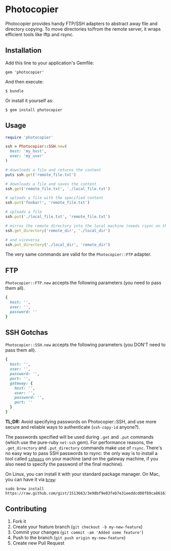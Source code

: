 # Photocopier

Photocopier provides handy FTP/SSH adapters to abstract away file and directory copying.
To move directories to/from the remote server, it wraps efficient tools like lftp and rsync.

## Installation

Add this line to your application's Gemfile:

    gem 'photocopier'

And then execute:

    $ bundle

Or install it yourself as:

    $ gem install photocopier

## Usage

```ruby
require 'photocopier'

ssh = Photocopier::SSH.new(
  host: 'my_host',
  user: 'my_user'
)

# downloads a file and returns the content
puts ssh.get('remote_file.txt')

# downloads a file and saves the content
ssh.get('remote_file.txt', './local_file.txt')

# uploads a file with the specified content
ssh.put('foobar!', 'remote_file.txt')

# uploads a file
ssh.put('./local_file.txt', 'remote_file.txt')

# mirros the remote directory into the local machine (needs rsync on the local machine)
ssh.get_directory('remote_dir', './local_dir')

# and viceversa
ssh.put_directory('./local_dir', 'remote_dir')
```
The very same commands are valid for the `Photocopier::FTP` adapter.

## FTP

`Photocopier::FTP.new` accepts the following parameters (you need to pass them
all).

```ruby
{
  host: '',
  user: '',
  password: ''
}
```

## SSH Gotchas

`Photocopier::SSH.new` accepts the following parameters (you DON'T need
to pass them all).

```ruby
{
  host: '',
  user: '',
  password: '',
  port: '',
  gateway: {
    host: '',
    user: '',
    password: '',
    port: ''
  }
}
```

**TL;DR:** Avoid specifying passwords on Photocopier::SSH, and use more secure
and reliable ways to authenticate (`ssh-copy-id` anyone?).

The passwords specified will be used during `.get` and `.put` commands (which use
the pure-ruby `net-ssh` gem). For performance reasons, the `.get_directory` and
`.put_directory` commands make use of `rsync`. There's no easy way to pass SSH
passwords to rsync: the only way is to install a tool called [`sshpass`](http://sourceforge.net/projects/sshpass/)
on your machine (and on the gateway machine, if you also need to specify the password
of the final machine).

On Linux, you can install it with your standard package manager. On Mac, you can
have it via [`brew`](https://github.com/mxcl/homebrew):

```
sudo brew install https://raw.github.com/gist/1513663/3e98bf9e03feb7e31eeddcd08f89ca86163a376d/sshpass.rb
```

## Contributing

1. Fork it
2. Create your feature branch (`git checkout -b my-new-feature`)
3. Commit your changes (`git commit -am 'Added some feature'`)
4. Push to the branch (`git push origin my-new-feature`)
5. Create new Pull Request
